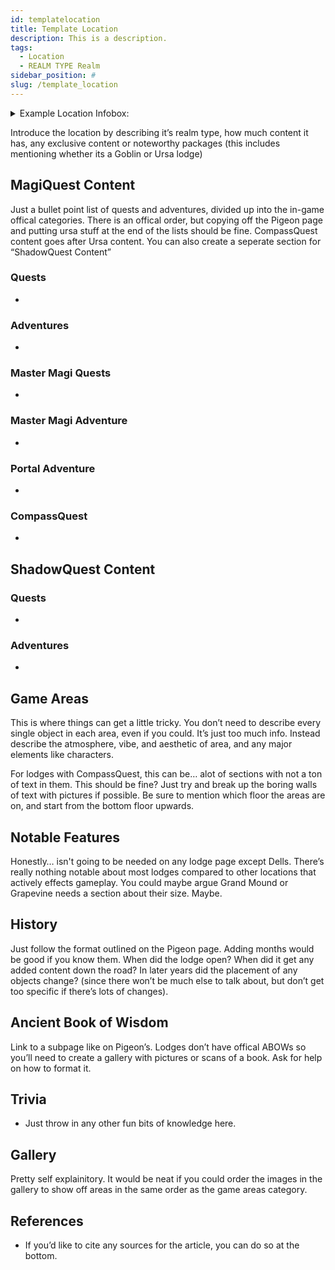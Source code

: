```yaml
---
id: templatelocation
title: Template Location
description: This is a description.
tags:
  - Location
  - REALM TYPE Realm
sidebar_position: #
slug: /template_location
---
```


<details>
  <summary>Example Location Infobox:</summary>
  | Example Town/City, State Abbreviation |
  | --- |
  | <img src="" alt="Describe the image here" width="268" hight="214.4" title="Describe the image here"></img> |

  | General Information |  |
  | --- | --- |
  | Realm Type | REALM TYPE Realm |
  | Version | VERSION |
  | Opening Date | Month Day, Year |
  | Status | Open/Closed |
  | Website | [example.com](http://example.com) |

  | Location Rune |
  | --- |
  | <img src="" alt="The LOCATION NAME realm rune found on the globals page." width="268" hight="248.083" title="The LOCATION NAME realm rune found on the globals page."></img> |
</details>

Introduce the location by describing it’s realm type, how much content it has, any exclusive content or noteworthy packages (this includes mentioning whether its a Goblin or Ursa lodge)

## MagiQuest Content

Just a bullet point list of quests and adventures, divided up into the in-game offical categories. There is an offical order, but copying off the Pigeon page and putting ursa stuff at the end of the lists should be fine. CompassQuest content goes after Ursa content. You can also create a seperate section for “ShadowQuest Content”

### Quests

  - 

### Adventures

  - 

### Master Magi Quests

  - 

### Master Magi Adventure

  - 

### Portal Adventure

  - 

### CompassQuest

  - 

## ShadowQuest Content

### Quests

  - 

### Adventures

  - 

## Game Areas

This is where things can get a little tricky. You don’t need to describe every single object in each area, even if you could. It’s just too much info. Instead describe the atmosphere, vibe, and aesthetic of area, and any major elements like characters.

For lodges with CompassQuest, this can be… alot of sections with not a ton of text in them. This should be fine? Just try and break up the boring walls of text with pictures if possible. Be sure to mention which floor the areas are on, and start from the bottom floor upwards.

## Notable Features

Honestly… isn't going to be needed on any lodge page except Dells. There’s really nothing notable about most lodges compared to other locations that actively effects gameplay. You could maybe argue Grand Mound or Grapevine needs a section about their size. Maybe.

## History

Just follow the format outlined on the Pigeon page. Adding months would be good if you know them. When did the lodge open? When did it get any added content down the road? In later years did the placement of any objects change? (since there won’t be much else to talk about, but don’t get too specific if there’s lots of changes).

## Ancient Book of Wisdom

Link to a subpage like on Pigeon’s. Lodges don’t have offical ABOWs so you’ll need to create a gallery with pictures or scans of a book. Ask for help on how to format it.

## Trivia

  - Just throw in any other fun bits of knowledge here.

## Gallery

Pretty self explainitory. It would be neat if you could order the images in the gallery to show off areas in the same order as the game areas category.

## References

  - If you’d like to cite any sources for the article, you can do so at the bottom.